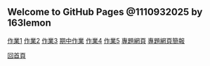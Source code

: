 ## Welcome to GitHub Pages @1110932025 by 163lemon
[作業1](https://163lemon.github.io/1110932025/45.html)
[作業2](https://163lemon.github.io/1110932025/99)
[作業3](https://163lemon.github.io/1110932025/div)
[期中作業](https://163lemon.github.io/1110932025/h1)
[作業4](https://163lemon.github.io/1110932025/fiVE.html)
[作業5](https://163lemon.github.io/1110932025/JS.html)
[專題網頁](https://163lemon.github.io/1110932025/h1)
[專題網頁簡報](https://docs.google.com/presentation/d/1vOg1ju6qV3e4_V1ocHgwty6SctP-RsM7BSJFmZg7Je0/edit?usp=sharing)
<div>
  <a href=''>回首頁</a>
